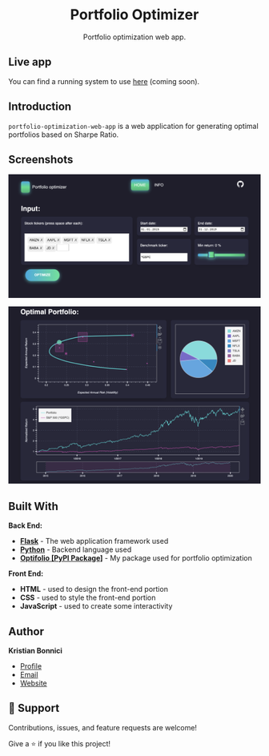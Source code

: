 <h1 align="center">Portfolio Optimizer</h1>

<p align="center">Portfolio optimization web app.</p>

## Live app

You can find a running system to use [here](#) (coming soon).

## Introduction
`portfolio-optimization-web-app` is a web application for generating optimal portfolios based on Sharpe Ratio.


## Screenshots

<p align="center">
  <img src="https://github.com/kristianbonnici/portfolio-optimization-web-app/blob/master/portfoliodash/static/images/Screenshot1.png?raw=true" width="800" />
</p>
<p align="center">
  <img src="https://github.com/kristianbonnici/portfolio-optimization-web-app/blob/master/portfoliodash/static/images/Screenshot2.png?raw=true" width="800" />
</p>

## Built With

**Back End:**
- **[Flask](https://flask.palletsprojects.com/en/2.0.x/)** - The web application framework used
- **[Python](https://www.python.org/)** - Backend language used
- **[Optifolio [PyPI Package]](https://github.com/kristianbonnici/optifolio)** - My package used for portfolio optimization

**Front End:**
- **HTML** - used to design the front-end portion
- **CSS** - used to style the front-end portion
- **JavaScript** - used to create some interactivity


## Author

**Kristian Bonnici**

- [Profile](https://github.com/kristianbonnici)
- [Email](mailto:kristian.bonnici@aalto.fi)
- [Website](https://kristianbonnici.github.io/)

## 🤝 Support

Contributions, issues, and feature requests are welcome!

Give a ⭐️ if you like this project!
